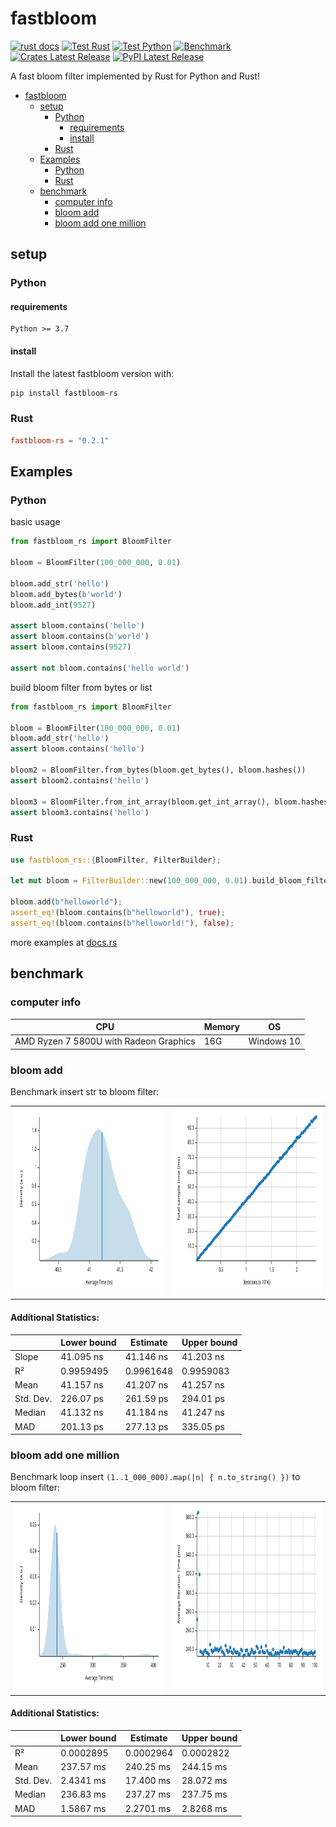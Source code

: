 # fastbloom

[![rust docs](https://img.shields.io/badge/docs-passing-brightgreen)](https://docs.rs/fastbloom-rs)
[![Test Rust](https://github.com/yankun1992/fastbloom/actions/workflows/test_rust.yml/badge.svg)](https://github.com/yankun1992/fastbloom/actions/workflows/test_rust.yml)
[![Test Python](https://github.com/yankun1992/fastbloom/actions/workflows/test_python.yml/badge.svg)](https://github.com/yankun1992/fastbloom/actions/workflows/test_python.yml)
[![Benchmark](https://github.com/yankun1992/fastbloom/actions/workflows/benchmark.yml/badge.svg)](https://github.com/yankun1992/fastbloom/actions/workflows/benchmark.yml)
[![Crates Latest Release](https://img.shields.io/crates/v/fastbloom-rs)](https://crates.io/crates/fastbloom-rs)
[![PyPI Latest Release](https://img.shields.io/pypi/v/fastbloom-rs)](https://pypi.org/project/fastbloom-rs/)

A fast bloom filter implemented by Rust for Python and Rust!

- [fastbloom](#fastbloom)
    - [setup](#setup)
        - [Python](#python)
            - [requirements](#requirements)
            - [install](#install)
        - [Rust](#rust)
    - [Examples](#examples)
        - [Python](#python-1)
        - [Rust](#rust-1)
    - [benchmark](#benchmark)
        - [computer info](#computer-info)
        - [bloom add](#bloom-add)
        - [bloom add one million](#bloom-add-one-million)

## setup

### Python

#### requirements

```
Python >= 3.7
```

#### install

Install the latest fastbloom version with:

```bash
pip install fastbloom-rs
```

### Rust

```toml
fastbloom-rs = "0.2.1"
```

## Examples

### Python

basic usage

```python
from fastbloom_rs import BloomFilter

bloom = BloomFilter(100_000_000, 0.01)

bloom.add_str('hello')
bloom.add_bytes(b'world')
bloom.add_int(9527)

assert bloom.contains('hello')
assert bloom.contains(b'world')
assert bloom.contains(9527)

assert not bloom.contains('hello world')
```

build bloom filter from bytes or list

```python
from fastbloom_rs import BloomFilter

bloom = BloomFilter(100_000_000, 0.01)
bloom.add_str('hello')
assert bloom.contains('hello')

bloom2 = BloomFilter.from_bytes(bloom.get_bytes(), bloom.hashes())
assert bloom2.contains('hello')

bloom3 = BloomFilter.from_int_array(bloom.get_int_array(), bloom.hashes())
assert bloom3.contains('hello')

```

### Rust

```rust
use fastbloom_rs::{BloomFilter, FilterBuilder};

let mut bloom = FilterBuilder::new(100_000_000, 0.01).build_bloom_filter();

bloom.add(b"helloworld");
assert_eq!(bloom.contains(b"helloworld"), true);
assert_eq!(bloom.contains(b"helloworld!"), false);
```

more examples at [docs.rs](https://docs.rs/fastbloom-rs)

## benchmark

### computer info

| CPU                                    | Memory | OS         |
|----------------------------------------|--------|------------|
| AMD Ryzen 7 5800U with Radeon Graphics | 16G    | Windows 10 |

### bloom add

Benchmark insert str to bloom filter:
<div>
  <section class="plots">
    <table width="100%">
      <tbody>
        <tr>
          <td>
            <a href="./docs/img/bloom_add_test/pdf.svg">
              <img src="./docs/img/bloom_add_test/pdf_small.svg" alt="PDF of Slope" width="450" height="300" />
            </a>
          </td>
          <td>
            <a href="./docs/img/bloom_add_test/regression.svg">
              <img src="./docs/img/bloom_add_test/regression_small.svg" alt="Regression" width="450" height="300" />
            </a>
          </td>
        </tr>
      </tbody>
    </table>
  </section>
  <section class="stats">
    <div class="additional_stats">
      <h4>Additional Statistics:</h4>
      <table>
        <thead>
          <tr>
            <th></th>
            <th title="0.95 confidence level" class="ci-bound">Lower bound</th>
            <th>Estimate</th>
            <th title="0.95 confidence level" class="ci-bound">Upper bound</th>
          </tr>
        </thead>
        <tbody>
          <tr>
            <td>Slope</td>
            <td class="ci-bound">41.095 ns</td>
            <td>41.146 ns</td>
            <td class="ci-bound">41.203 ns</td>
          </tr>
          <tr>
            <td>R&#xb2;</td>
            <td class="ci-bound">0.9959495</td>
            <td>0.9961648</td>
            <td class="ci-bound">0.9959083</td>
          </tr>
          <tr>
            <td>Mean</td>
            <td class="ci-bound">41.157 ns</td>
            <td>41.207 ns</td>
            <td class="ci-bound">41.257 ns</td>
          </tr>
          <tr>
            <td title="Standard Deviation">Std. Dev.</td>
            <td class="ci-bound">226.07 ps</td>
            <td>261.59 ps</td>
            <td class="ci-bound">294.01 ps</td>
          </tr>
          <tr>
            <td>Median</td>
            <td class="ci-bound">41.132 ns</td>
            <td>41.184 ns</td>
            <td class="ci-bound">41.247 ns</td>
          </tr>
          <tr>
            <td title="Median Absolute Deviation">MAD</td>
            <td class="ci-bound">201.13 ps</td>
            <td>277.13 ps</td>
            <td class="ci-bound">335.05 ps</td>
          </tr>
        </tbody>
      </table>
    </div>
  </section>
</div>

### bloom add one million

Benchmark loop insert `(1..1_000_000).map(|n| { n.to_string() })` to bloom filter:
<div>
  <section class="plots">
    <table width="100%">
      <tbody>
        <tr>
          <td>
            <a href="./docs/img/bloom_add_all_test/pdf.svg">
              <img src="./docs/img/bloom_add_all_test/pdf_small.svg" alt="PDF of Slope" width="450" height="300" />
            </a>
          </td>
          <td>
            <a href="./docs/img/bloom_add_all_test/iteration_times.svg">
              <img src="./docs/img/bloom_add_all_test/iteration_times_small.svg" alt="Regression" width="450" height="300" />
            </a>
          </td>
        </tr>
      </tbody>
    </table>
  </section>
  <section class="stats">
    <div class="additional_stats">
      <h4>Additional Statistics:</h4>
      <table>
        <thead>
          <tr>
            <th></th>
            <th title="0.95 confidence level" class="ci-bound">Lower bound</th>
            <th>Estimate</th>
            <th title="0.95 confidence level" class="ci-bound">Upper bound</th>
          </tr>
        </thead>
        <tbody>
          <tr>
            <td>R&#xb2;</td>
            <td class="ci-bound">0.0002895</td>
            <td>0.0002964</td>
            <td class="ci-bound">0.0002822</td>
          </tr>
          <tr>
            <td>Mean</td>
            <td class="ci-bound">237.57 ms</td>
            <td>240.25 ms</td>
            <td class="ci-bound">244.15 ms</td>
          </tr>
          <tr>
            <td title="Standard Deviation">Std. Dev.</td>
            <td class="ci-bound">2.4341 ms</td>
            <td>17.400 ms</td>
            <td class="ci-bound">28.072 ms</td>
          </tr>
          <tr>
            <td>Median</td>
            <td class="ci-bound">236.83 ms</td>
            <td>237.27 ms</td>
            <td class="ci-bound">237.75 ms</td>
          </tr>
          <tr>
            <td title="Median Absolute Deviation">MAD</td>
            <td class="ci-bound">1.5867 ms</td>
            <td>2.2701 ms</td>
            <td class="ci-bound">2.8268 ms</td>
          </tr>
        </tbody>
      </table>
    </div>
  </section>
</div>
